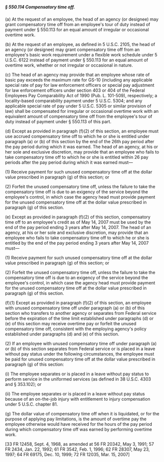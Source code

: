 ##### § 550.114 Compensatory time off. #####

(a) At the request of an employee, the head of an agency (or designee) may grant compensatory time off from an employee's tour of duty instead of payment under § 550.113 for an equal amount of irregular or occasional overtime work.

(b) At the request of an employee, as defined in 5 U.S.C. 2105, the head of an agency (or designee) may grant compensatory time off from an employee's basic work requirement under a flexible work schedule under 5 U.S.C. 6122 instead of payment under § 550.113 for an equal amount of overtime work, whether or not irregular or occasional in nature.

(c) The head of an agency may provide that an employee whose rate of basic pay exceeds the maximum rate for GS-10 (including any applicable special rate of pay for law enforcement officers or special pay adjustment for law enforcement officers under section 403 or 404 of the Federal Employees Pay Comparability Act of 1990 (Pub. L. 101-509), respectively; a locality-based comparability payment under 5 U.S.C. 5304; and any applicable special rate of pay under 5 U.S.C. 5305 or similar provision of law) shall be compensated for irregular or occasional overtime work with an equivalent amount of compensatory time off from the employee's tour of duty instead of payment under § 550.113 of this part.

(d) Except as provided in paragraph (f)(2) of this section, an employee must use accrued compensatory time off to which he or she is entitled under paragraph (a) or (b) of this section by the end of the 26th pay period after the pay period during which it was earned. The head of an agency, at his or her sole and exclusive discretion, may provide that an employee who fails to take compensatory time off to which he or she is entitled within 26 pay periods after the pay period during which it was earned must—

(1) Receive payment for such unused compensatory time off at the dollar value prescribed in paragraph (g) of this section; or

(2) Forfeit the unused compensatory time off, unless the failure to take the compensatory time off is due to an exigency of the service beyond the employee's control, in which case the agency head must provide payment for the unused compensatory time off at the dollar value prescribed in paragraph (g) of this section.

(e) Except as provided in paragraph (f)(2) of this section, compensatory time off to an employee's credit as of May 14, 2007 must be used by the end of the pay period ending 3 years after May 14, 2007. The head of an agency, at his or her sole and exclusive discretion, may provide that an employee who fails to take compensatory time off to which he or she is entitled by the end of the pay period ending 3 years after May 14, 2007 must—

(1) Receive payment for such unused compensatory time off at the dollar value prescribed in paragraph (g) of this section; or

(2) Forfeit the unused compensatory time off, unless the failure to take the compensatory time off is due to an exigency of the service beyond the employee's control, in which case the agency head must provide payment for the unused compensatory time off at the dollar value prescribed in paragraph (g) of this section.

(f)(1) Except as provided in paragraph (f)(2) of this section, an employee with unused compensatory time off under paragraph (a) or (b) of this section who transfers to another agency or separates from Federal service before the expiration of the time limit established under paragraphs (d) or (e) of this section may receive overtime pay or forfeit the unused compensatory time off, consistent with the employing agency's policy established under paragraphs (d) and (e) of this section.

(2) If an employee with unused compensatory time off under paragraph (a) or (b) of this section separates from Federal service or is placed in a leave without pay status under the following circumstances, the employee must be paid for unused compensatory time off at the dollar value prescribed in paragraph (g) of this section:

(i) The employee separates or is placed in a leave without pay status to perform service in the uniformed services (as defined in 38 U.S.C. 4303 and § 353.102); or

(ii) The employee separates or is placed in a leave without pay status because of an on-the-job injury with entitlement to injury compensation under 5 U.S.C. chapter 81.

(g) The dollar value of compensatory time off when it is liquidated, or for the purpose of applying pay limitations, is the amount of overtime pay the employee otherwise would have received for the hours of the pay period during which compensatory time off was earned by performing overtime work.

[33 FR 12458, Sept. 4, 1968, as amended at 56 FR 20342, May 3, 1991; 57 FR 2434, Jan. 22, 1992; 61 FR 3542, Feb. 1, 1996; 62 FR 28307, May 23, 1997; 64 FR 69175, Dec. 10, 1999; 72 FR 12035, Mar. 15, 2007]